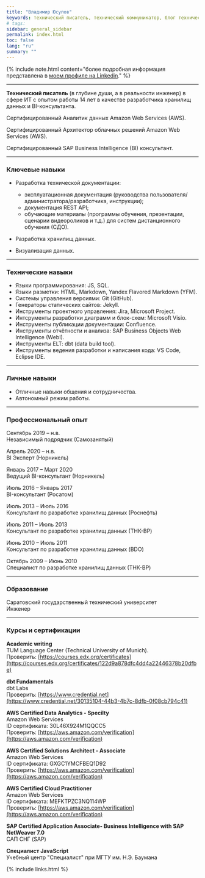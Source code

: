```yaml
---
title: "Владимир Юсупов"
keywords: технический писатель, технический коммуникатор, блог технического писателя, заметки техписателя, разработка техдокументации, документирование API, технический писатель фриланс, технический писатель на подряд, документирование REST API, эксплуатационная документация, руководство пользователя, руководство администратора, руководство разработчика, инструкция пользователя
# tags:
sidebar: general_sidebar
permalink: index.html
toc: false
lang: "ru"
summary: ""
---
```


{% include note.html content="более подробная информация представлена в [моем профиле на Linkedin](https://www.linkedin.com/in/vladimir-yusupov/)." %}

***

**Технический писатель** (в глубине души, а в реальности инженер) в сфере ИТ с опытом работы 14 лет в качестве разработчика хранилищ данных и BI-консультанта. 

Сертифицированный Аналитик данных Amazon Web Services (AWS).

Сертифицированный Архитектор облачных решений Amazon Web Services (AWS).

Сертифицированный SAP Business Intelligence (BI) консультант.

***

### Ключевые навыки

- Разработка технической документации: 
    
    - эксплуатационная документация (руководства пользователя/администратора/разработчика, инструкции);
    - документация REST API;
    - обучающие материалы (программы обучения, презентации, сценарии видеороликов и т.д.) для систем дистанционного обучения (СДО).

- Разработка хранилищ данных.

- Визуализация данных.

***

### Технические навыки

* Языки программирования: JS, SQL.
* Языки разметки: HTML, Markdown, Yandex Flavored Markdown (YFM).
* Системы управления версиями: Git (GitHub).
* Генераторы статических сайтов: Jekyll.
* Инструменты проектного управления: Jira, Microsoft Project.
* Интсрументы разработки диаграмм и блок-схем: Microsoft Visio.
* Инструменты публикации документации: Confluence.
* Инструменты отчётности и анализа: SAP Business Objects Web Intelligence (WebI).
* Инструменты ELT: dbt (data build tool).
* Инструменты ведения разработки и написания кода: VS Code, Eclipse IDE.

***

### Личные навыки

* Отличные навыки общения и сотрудничества.
* Автономный режим работы.

***

### Профессиональный опыт

Сентябрь 2019 – н.в. <br/> Независимый подрядчик (Самозанятый)

Апрель 2020 – н.в. <br/> BI Эксперт (Норникель)

Январь 2017 – Март 2020  <br/> Ведущий BI-консультант (Норникель)

Июль 2016 – Январь 2017 <br/> BI-консультант (Росатом)

Июль 2013 – Июль 2016  <br/> Консультант по разработке хранилищ данных (Роснефть)

Июль 2011 – Июль 2013 <br/> Консультант по разработке хранилищ данных (ТНК-BP)

Июнь 2010 – Июль 2011 <br/> Консультант по разработке хранилищ данных (BDO)

Октябрь 2009 – Июнь 2010 <br/> Специалист по разработке хранилищ данных (ТНК-BP)

***

### Образование

Саратовский государственный технический университет <br/> Инженер

***

### Курсы и сертификации

**Academic writing** <br/> 
TUM Language Center (Technical University of Munich). <br/>
Проверить: [https://courses.edx.org/certificates](https://courses.edx.org/certificates/122d9a878dfc4dd4a22446378b20dfbe)

**dbt Fundamentals** <br/> dbt Labs<br/>
Проверить: [https://www.credential.net](https://www.credential.net/30135104-44b3-4b7c-8dfb-0f08cb794c41)

**AWS Certified Data Analytics - Specilty** <br/> Amazon Web Services<br/>
ID сертификата: 30L46X924M1QQCC5 <br/>
Проверить: [https://aws.amazon.com/verification](https://aws.amazon.com/verification)

**AWS Certified Solutions Architect - Associate** <br/> Amazon Web Services<br/>
ID сертификата: GXGC1YMCFBEQ1D92 <br/>
Проверить: [https://aws.amazon.com/verification](https://aws.amazon.com/verification)

**AWS Certified Cloud Practitioner** <br/> Amazon Web Services<br/>
ID сертификата: MEFKTPZC3NQ114WP <br/>
Проверить: [https://aws.amazon.com/verification](https://aws.amazon.com/verification)

**SAP Certified Application Associate- Business Intelligence with SAP NetWeaver 7.0** <br/> САП СНГ (SAP)

**Специалист JavaScript** <br/> Учебный центр "Специалист" при МГТУ им. Н.Э. Баумана

{% include links.html %}
